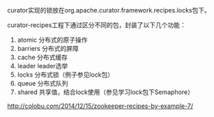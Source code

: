 curator实现的锁放在org.apache.curator.framework.recipes.locks包下。

curator-recipes工程下通过区分不同的包，封装了以下几个功能：
1. atomic 分布式的原子操作
2. barriers 分布式的屏障
3. cache 分布式缓存
4. leader leader选举
5. locks 分布式锁（例子参见lock包）
6. queue 分布式队列
7. shared 共享值，结合lock使用（参见学习lock包下Semaphore）


http://colobu.com/2014/12/15/zookeeper-recipes-by-example-7/